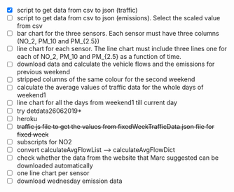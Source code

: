- [x] script to get data from csv to json (traffic)
- [ ] script to get data from csv to json (emissions). Select the scaled value from csv
- [ ] bar chart for the three sensors. Each sensor must have three columns (NO_2, PM_10 and PM_{2.5})
- [ ] line chart for each sensor. The line chart must include three lines one for each of NO_2, PM_10 and PM_{2.5} as a function of time.
- [ ] download data and calculate the vehicle flows and the emissions for previous weekend
- [ ] stripped columns of the same colour for the second weekend
- [ ] calculate the average values of traffic data for the whole days of weekend1
- [ ] line chart for all the days from weekend1 till current day
- [ ] try detdata26062019*
- [ ] heroku
- [ ] ~~traffic js file to get the values from fixedWeekTrafficData.json file for fixed week~~
- [ ] subscripts for NO2
- [ ] convert calculateAvgFlowList --> calculateAvgFlowDict
- [ ] check whether the data from the website that Marc suggested can be downloaded automatically
- [ ] one line chart per sensor
- [ ] download wednesday emission data